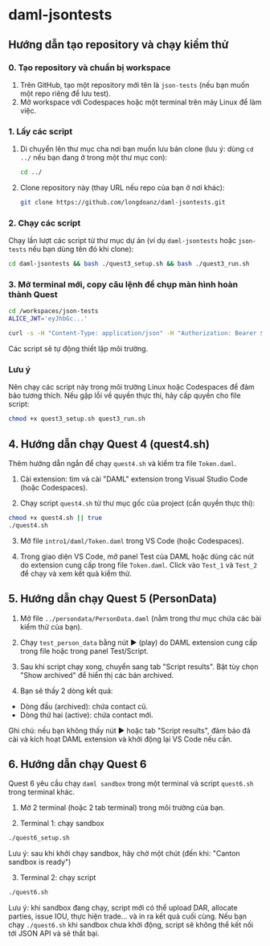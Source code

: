 # daml-jsontests
## Hướng dẫn tạo repository và chạy kiểm thử

### 0. Tạo repository và chuẩn bị workspace
1. Trên GitHub, tạo một repository mới tên là `json-tests` (nếu bạn muốn một repo riêng để lưu test).
2. Mở workspace với Codespaces hoặc một terminal trên máy Linux để làm việc.

### 1. Lấy các script

1. Di chuyển lên thư mục cha nơi bạn muốn lưu bản clone (lưu ý: dùng `cd ../` nếu bạn đang ở trong một thư mục con):
	```bash
	cd ../
	```
2. Clone repository này (thay URL nếu repo của bạn ở nơi khác):
	```bash
	git clone https://github.com/longdoanz/daml-jsontests.git
	```

### 2. Chạy các script
Chạy lần lượt các script từ thư mục dự án (ví dụ `daml-jsontests` hoặc `json-tests` nếu bạn dùng tên đó khi clone):
```bash
cd daml-jsontests && bash ./quest3_setup.sh && bash ./quest3_run.sh
```
### 3. Mở terminal mới, copy câu lệnh để chụp màn hình hoàn thành Quest
```bash
cd /workspaces/json-tests
ALICE_JWT='eyJhbGc...'
```
```bash
curl -s -H "Content-Type: application/json" -H "Authorization: Bearer $ALICE_JWT" -d @query.json -X POST localhost:7575/v1/query | jq
```
Các script sẽ tự động thiết lập môi trường.

### Lưu ý
Nên chạy các script này trong môi trường Linux hoặc Codespaces để đảm bảo tương thích.
Nếu gặp lỗi về quyền thực thi, hãy cấp quyền cho file script:
```bash
chmod +x quest3_setup.sh quest3_run.sh
```

## 4. Hướng dẫn chạy Quest 4 (quest4.sh)

Thêm hướng dẫn ngắn để chạy `quest4.sh` và kiểm tra file `Token.daml`.

1. Cài extension: tìm và cài "DAML" extension trong Visual Studio Code (hoặc Codespaces).

2. Chạy script `quest4.sh` từ thư mục gốc của project (cần quyền thực thi):

```bash
chmod +x quest4.sh || true
./quest4.sh
```

3. Mở file `intro1/daml/Token.daml` trong VS Code (hoặc Codespaces).

4. Trong giao diện VS Code, mở panel Test của DAML hoặc dùng các nút do extension cung cấp trong file `Token.daml`. Click vào `Test_1` và `Test_2` để chạy và xem kết quả kiểm thử.


## 5. Hướng dẫn chạy Quest 5 (PersonData)

1. Mở file `../persondata/PersonData.daml` (nằm trong thư mục chứa các bài kiểm thử của bạn).

2. Chạy `test_person_data` bằng nút ▶ (play) do DAML extension cung cấp trong file hoặc trong panel Test/Script.

3. Sau khi script chạy xong, chuyển sang tab "Script results". Bật tùy chọn "Show archived" để hiển thị các bản archived.

4. Bạn sẽ thấy 2 dòng kết quả:

- Dòng đầu (archived): chứa contact cũ.
- Dòng thứ hai (active): chứa contact mới.

Ghi chú: nếu bạn không thấy nút ▶ hoặc tab "Script results", đảm bảo đã cài và kích hoạt DAML extension và khởi động lại VS Code nếu cần.


## 6. Hướng dẫn chạy Quest 6

Quest 6 yêu cầu chạy `daml sandbox` trong một terminal và script `quest6.sh` trong terminal khác.

1. Mở 2 terminal (hoặc 2 tab terminal) trong môi trường của bạn.

2. Terminal 1: chạy sandbox

```sh
./quest6_setup.sh
```

Lưu ý: sau khi khởi chạy sandbox, hãy chờ một chút (đến khi: "Canton sandbox is ready")

3. Terminal 2: chạy script

```sh
./quest6.sh
```

Lưu ý: khi sandbox đang chạy, script mới có thể upload DAR, allocate parties, issue IOU, thực hiện trade… và in ra kết quả cuối cùng. Nếu bạn chạy `./quest6.sh` khi sandbox chưa khởi động, script sẽ không thể kết nối tới JSON API và sẽ thất bại.

